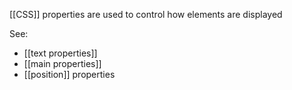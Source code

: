 [[CSS]] properties are used to control how elements are displayed

See:
- [[text properties]]
- [[main properties]]
- [[position]] properties
